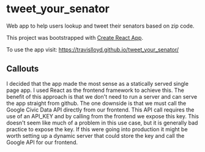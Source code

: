 # tweet_your_senator

Web app to help users lookup and tweet their senators based on zip code.

This project was bootstrapped with [Create React App](https://github.com/facebookincubator/create-react-app).

To use the app visit: https://travislloyd.github.io/tweet_your_senator/

## Callouts

I decided that the app made the most sense as a statically served single page app.  I used React as the frontend framework to achieve this.  The benefit of this approach is that we don't need to run a server and can serve the app straight from github.  The one downside is that we must call the Google Civic Data API directly from our frontend.  This API call requires the use of an API_KEY and by calling from the frontend we expose this key.  This doesn't seem like much of a problem in this use case, but it is generally bad practice to expose the key.  If this were going into production it might be worth setting up a dynamic server that could store the key and call the Google API for our frontend. 